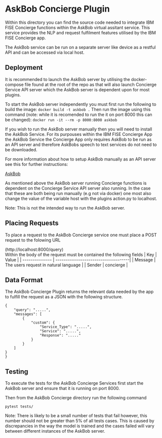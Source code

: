 # AskBob Concierge Plugin

Within this directory you can find the source code needed to integrate IBM FISE Concierge functions within the AskBob virtual assitant service. 
This service provides the NLP and request fulfilment features utilised by the IBM FISE Concierge app. 

The AskBob service can be run on a separate server like device as a restful API and can be accessed via local host.

## Deployment
It is recommended to launch the AskBob server by utilising the docker-compose file found at the root of the repo as that will also launch 
Concierge Service API server which the AskBob server is dependent upon for most plugins.


To start the AskBob server independently you must first run the following to build the image:
```docker build -t askbob .```
Then run the image using this command (note: while it is recomended to run the it on port 8000 this can be changed):
```docker run -it --rm -p 8000:8000 askbob```

If you wish to run the AskBob server manually then you will need to install the AskBob Service.
For its purpouses within the IBM FISE Concierge App the AskBob Service the Concierge App only requires AskBob to be run as an API server and therefore
AskBobs speech to text services do not need to be downloaded. 

For more information about how to setup AskBob manually as an API server see this for further instructions:

[AskBob](https://github.com/UCL-COMP0016-2020-Team-39/AskBob)

As mentioned above the AskBob server running Concierge functions is dependent on the Concierge Service API server also running. In the case that these
are both being run manually (e.g not via docker) one most also change the value of the variable host with the plugins action.py to localhost. 

Note: This is not the intended way to run the AskBob server.


## Placing Requests

To place a request to the AskBob Concierge service one must place a POST request to the folowing URL

(http://localhost:8000/query)                    
Within the body of the request must be contained the following fields
| Key             | Value                                 |
| --------------- | --------------------------------------|
| Message         | The users request in natural language |
| Sender          | concierge                             | 

## Data Format
The AskBob Concierge Plugin returns the relevant data needed by the app to fulfill the request as a JSON with the following structure.
```
{
    "query": ".....",
    "messages": [
        {
            "custom": {
                "Service_Type": ".....",
                "Service": ".....",
                "Response": "....."
            }
        }
    ]
}
}
```
## Testing

To execute the tests for the AskBob Concierge Services first start the AskBob server and ensure that it is running on port 8000.

Then from the AskBob Concierge directory run the following command

```pytest tests/```

Note: 
There is likely to be a small number of tests that fail however, this number should not be greater than 5% of all tests cases. 
This is caused by discrepancies in the way the model is trained and the cases failed will vary between different instances of the AskBob server.
